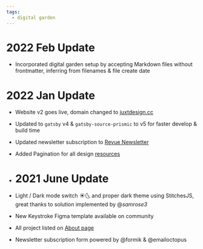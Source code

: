 ```yaml
---
tags:
  - digital garden
---
```


# 2022 Feb Update

- Incorporated digital garden setup by accepting Markdown files without frontmatter, inferring from filenames & file create date

# 2022 Jan Update

- Website v2 goes live, domain changed to [juxtdesign.cc](https://juxtdesign.cc)
- Updated to `gatsby` v4 & `gatsby-source-prismic` to v5 for faster develop & build time
- Updated newsletter subscription to [Revue Newsletter](https://www.getrevue.co/profile/juxtdesigncc/)
- Added Pagination for all design [resources](/resources/)

- # 2021 June Update
- Light / Dark mode switch ☀️🌜 and proper dark theme using StitchesJS, great thanks to solution implemented by @_samrose3_
- New Keystroke Figma template available on community
- All project listed on [About page](/about)
- Newsletter subscription form powered by @formik & @emailoctopus
